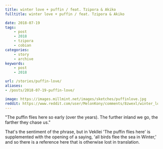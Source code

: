```yaml
---
title: winter love + puffin / feat. Tzipora & Akiko
fulltitle: winter love + puffin / feat. Tzipora & Akiko

date: 2018-07-19
tags:
    - post
    - 2018
    - tzipora
    - cobian
categories:
    - story
    - archive
keywords:
    - post
    - 2018

url: /stories/puffin-love/
aliases:
- /posts/2018-07-19-puffin-love/

image: https://images.millmint.net/images/sketches/puffinlove.jpg
reddit: https://www.reddit.com/user/MelonKony/comments/8zwexl/winter_love_puffin_feat_tzipora_akiko/
---
```


"The puffin flies here so early (over the years). The further inland we go, the farther they chase us."

That's the sentiment of the phrase, but in Vekllei 'The puffin flies here' is supplemented with the opening of a saying, 'all birds flee the sea in Winter,' and so there is a reference here that is otherwise lost in translation.

